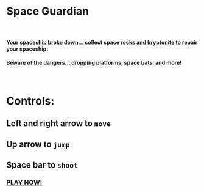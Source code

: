 # **Space Guardian**
&nbsp;
#### Your spaceship broke down... collect space rocks and kryptonite to repair your spaceship.
#### Beware of the dangers... dropping platforms, space bats, and more!
&nbsp;  
# Controls:
## **Left** and **right arrow** to ```move```
## **Up arrow** to ```jump```
## **Space bar** to ```shoot```
### [PLAY NOW!](https://leongrund.github.io/PlatformController/)
